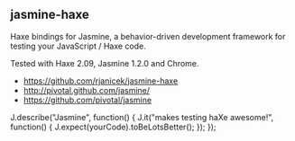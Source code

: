 jasmine-haxe
------------

Haxe bindings for Jasmine, a behavior-driven development framework for testing your JavaScript / Haxe code.

Tested with Haxe 2.09, Jasmine 1.2.0 and Chrome.

* https://github.com/rjanicek/jasmine-haxe
* http://pivotal.github.com/jasmine/
* https://github.com/pivotal/jasmine

J.describe("Jasmine", function() {
  J.it("makes testing haXe awesome!", function() {
    J.expect(yourCode).toBeLotsBetter();
  });
});